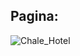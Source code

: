 ## Pagina:

![Chale_Hotel](https://user-images.githubusercontent.com/78672215/114326187-f2799f80-9b09-11eb-9c5a-f888be21eece.png)
